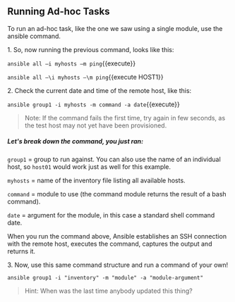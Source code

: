 ## Running Ad-hoc Tasks
To run an ad-hoc task, like the one we saw using a single module, use the ansible command.

1\. So, now running the previous command, looks like this:

`ansible all –i myhosts –m ping`{{execute}}

`ansible all –\i myhosts –\m ping`{{execute HOST1}}


2\. Check the current date and time of the remote host, like this:

`ansible group1 -i myhosts -m command -a date`{{execute}}

>Note: If the command fails the first time, try again in few seconds, as the test host may not yet have been provisioned.

##### Let's break down the command, you just ran:
`group1` = group to run against. You can also use the name of an individual host, so `host01` would work just as well for this example.

`myhosts` = name of the inventory file listing all available hosts.

`command` = module to use (the command module returns the result of a bash command).

`date` = argument for the module, in this case a standard shell command date.

When you run the command above, Ansible establishes an SSH connection with the remote host, executes the command, captures the output and returns it.

3\. Now, use this same command structure and run a command of your own!

`ansible group1 -i "inventory" -m "module" -a "module-argument"`

>Hint: When was the last time anybody updated this thing?
